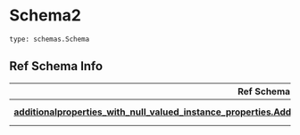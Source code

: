 # Schema2
```
type: schemas.Schema
```

## Ref Schema Info
Ref Schema | Input Type | Output Type
---------- | ---------- | -----------
[**additionalproperties_with_null_valued_instance_properties.AdditionalpropertiesWithNullValuedInstanceProperties**](../../../../../../../../../components/schema/additionalproperties_with_null_valued_instance_properties.md) | [additionalproperties_with_null_valued_instance_properties.AdditionalpropertiesWithNullValuedInstancePropertiesDictInput](../../../../../../../../../components/schema/additionalproperties_with_null_valued_instance_properties.md#additionalpropertieswithnullvaluedinstancepropertiesdictinput), [additionalproperties_with_null_valued_instance_properties.AdditionalpropertiesWithNullValuedInstancePropertiesDict](../../../../../../../../../components/schema/additionalproperties_with_null_valued_instance_properties.md#additionalpropertieswithnullvaluedinstancepropertiesdict) | [additionalproperties_with_null_valued_instance_properties.AdditionalpropertiesWithNullValuedInstancePropertiesDict](../../../../../../../../../components/schema/additionalproperties_with_null_valued_instance_properties.md#additionalpropertieswithnullvaluedinstancepropertiesdict)
